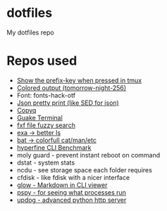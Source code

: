 # dotfiles
My dotfiles repo

# Repos used
- [Show the prefix-key when pressed in tmux](https://github.com/tmux-plugins/tmux-prefix-highlight)
- [Colored output (tomorrow-night-256)](https://github.com/chriskempson/base16)
- Font: fonts-hack-otf
- [Json pretty print (like SED for json)](https://stedolan.github.io/jq/)
- [Copyq](https://github.com/hluk/CopyQ)
- [Guake Terminal](http://guake-project.org/)
- [fxf file fuzzy search](https://github.com/junegunn/fzf)
- [exa -> better ls](https://the.exa.website/)
- [bat -> colorfull cat/man/etc](https://github.com/sharkdp/bat)
- [hyperfine CLI Benchmark](https://github.com/sharkdp/hyperfine)
- moly guard - prevent instant reboot on command
- dstat - system stats
- ncdu - see storage space each folder requires
- cfdisk - like fdisk with a nicer interface
- [glow - Markdown in CLI viewer](https://github.com/charmbracelet/glow)
- [pspy - for seeing what processes run](https://github.com/DominicBreuker/pspy)
- [updog - advanced python http server](https://github.com/sc0tfree/updog)
